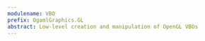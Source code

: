 ```yaml
---
modulename: VBO
prefix: OgamlGraphics.GL
abstract: Low-level creation and manipulation of OpenGL VBOs
---
```



